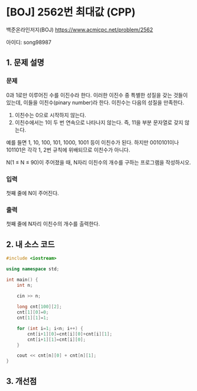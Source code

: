 # [BOJ] 2562번 최대값 (CPP)

백준온라인저지(BOJ) https://www.acmicpc.net/problem/2562

아이디: song98987



## 1. 문제 설명

### 문제
0과 1로만 이루어진 수를 이진수라 한다. 이러한 이진수 중 특별한 성질을 갖는 것들이 있는데, 이들을 이친수(pinary number)라 한다. 이친수는 다음의 성질을 만족한다.

1. 이친수는 0으로 시작하지 않는다.
2. 이친수에서는 1이 두 번 연속으로 나타나지 않는다. 즉, 11을 부분 문자열로 갖지 않는다.

예를 들면 1, 10, 100, 101, 1000, 1001 등이 이친수가 된다. 하지만 0010101이나 101101은 각각 1, 2번 규칙에 위배되므로 이친수가 아니다.

N(1 ≤ N ≤ 90)이 주어졌을 때, N자리 이친수의 개수를 구하는 프로그램을 작성하시오.

### 입력
첫째 줄에 N이 주어진다.

### 출력
첫째 줄에 N자리 이친수의 개수를 출력한다.

## 2. 내 소스 코드

```c++
#include <iostream>

using namespace std;

int main() {
    int n;
    
    cin >> n;

    long cnt[100][2];
    cnt[1][0]=0;
    cnt[1][1]=1;

    for (int i=1; i<n; i++) {
        cnt[i+1][0]=cnt[i][0]+cnt[i][1];
        cnt[i+1][1]=cnt[i][0];
    }

    cout << cnt[n][0] + cnt[n][1];
}
```

## 3. 개선점

